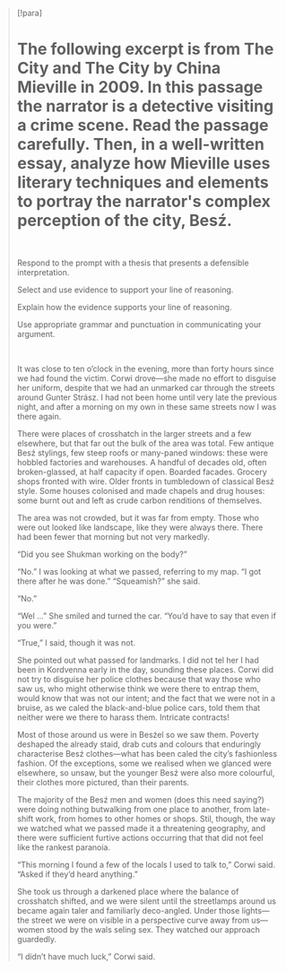 > [!para]
> # The following excerpt is from The City and The City by China Mieville in 2009. In this passage the narrator is a detective visiting a crime scene. Read the passage carefully. Then, in a well-written essay, analyze how Mieville uses literary techniques and elements to portray the narrator's complex perception of the city, Besź.
>  
> 
> Respond to the prompt with a thesis that presents a defensible interpretation.
> 
> Select and use evidence to support your line of reasoning.
> 
> Explain how the evidence supports your line of reasoning.
> 
> Use appropriate grammar and punctuation in communicating your argument.
> 
>  
> 
> It was close to ten o’clock in the evening, more than forty hours since we had found the victim. Corwi drove—she made no effort to disguise her uniform, despite that we had an unmarked car through the streets around Gunter Strász. I had not been home until very late the previous night, and after a morning on my own in these same streets now I was there again.
> 
> There were places of crosshatch in the larger streets and a few elsewhere, but that far out the bulk of the area was total. Few antique Besź stylings, few steep roofs or many-paned windows: these were hobbled factories and warehouses. A handful of decades old, often broken-glassed, at half capacity if open. Boarded facades. Grocery shops fronted with wire. Older fronts in tumbledown of classical Besź style. Some houses colonised and made chapels and drug houses: some burnt out and left as crude carbon renditions of themselves.
> 
> The area was not crowded, but it was far from empty. Those who were out looked like landscape, like they were always there. There had been fewer that morning but not very markedly.
> 
> “Did you see Shukman working on the body?”
> 
> “No.” I was looking at what we passed, referring to my map. “I got there after he was done.” 
> “Squeamish?” she said. 
> 
> “No.” 
> 
> “Wel ...” She smiled and turned the car. “You’d have to say that even if you were.” 
> 
> “True,” I said, though it was not. 
> 
> She pointed out what passed for landmarks. I did not tel her I had been in Kordvenna early in the day, sounding these places. Corwi did not try to disguise her police clothes because that way those who saw us, who might otherwise think we were there to entrap them, would know that was not our intent; and the fact that we were not in a bruise, as we caled the black-and-blue police cars, told them that neither were we there to harass them. Intricate contracts!
> 
> Most of those around us were in Besźel so we saw them. Poverty deshaped the already staid, drab cuts and colours that enduringly characterise Besź clothes—what has been caled the city’s fashionless fashion. Of the exceptions, some we realised when we glanced were elsewhere, so unsaw, but the younger Besź were also more colourful, their clothes more pictured, than their parents. 
> 
> The majority of the Besź men and women (does this need saying?) were doing nothing butwalking from one place to another, from late-shift work, from homes to other homes or shops. Stil, though, the way we watched what we passed made it a threatening geography, and there were sufficient furtive actions occurring that that did not feel like the rankest paranoia.
> 
> “This morning I found a few of the locals I used to talk to,” Corwi said. “Asked if they’d heard
> anything.”
> 
> She took us through a darkened place where the balance of crosshatch shifted, and
> we were silent until the streetlamps around us became again taler and familiarly deco-angled.
> Under those lights—the street we were on visible in a perspective curve away from us—women
> stood by the wals seling sex. They watched our approach guardedly.
> 
> “I didn’t have much luck,” Corwi said. 
